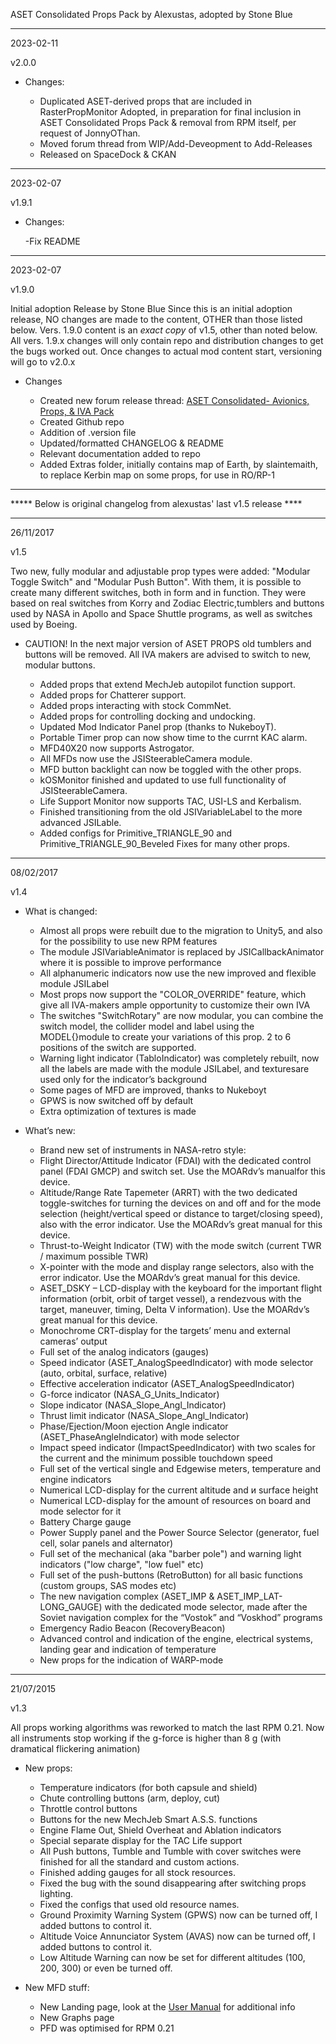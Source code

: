 
ASET Consolidated Props Pack by Alexustas, adopted by Stone Blue

---------------------------------------------------------------------------------------------------------------------------------------------------
2023-02-11

v2.0.0

- Changes:

  - Duplicated ASET-derived props that are included in RasterPropMonitor Adopted,
       in preparation for final inclusion in ASET Consolidated Props Pack & removal from RPM itself, per request of JonnyOThan.
  - Moved forum thread from WIP/Add-Deveopment to Add-Releases
  - Released on SpaceDock & CKAN

----------------------------------------------------------------------------------------------------------------------------------------------------
2023-02-07

v1.9.1

- Changes:

  -Fix README
  
---------------------------------------------------------------------------------------------------------------------------------------------------
2023-02-07

v1.9.0

Initial adoption Release by Stone Blue
Since this is an initial adoption release, NO changes are made to the content, OTHER than those listed below.
Vers. 1.9.0 content is an *exact copy* of v1.5, other than noted below. All vers. 1.9.x changes will only contain repo and distribution changes to get the bugs worked out.
Once changes to actual mod content start, versioning will go to v2.0.x

- Changes

  - Created new forum release thread: [ASET Consolidated- Avionics, Props, & IVA Pack](https://forum.kerbalspaceprogram.com/index.php?/topic/211905-1125-181-aset-consolidated-avionics-props-iva-packs/)
  - Created Github repo
  - Addition of .version file
  - Updated/formatted CHANGELOG & README
  - Relevant documentation added to repo
  - Added Extras folder, initially contains map of Earth, by slaintemaith, to replace Kerbin map on some props, for use in RO/RP-1

---------------------------------------------------------------------------------------------------------------------------------------------------

*****  Below is original changelog from alexustas' last v1.5 release ****

---------------------------------------------------------------------------------------------------------------------------------------------------
26/11/2017

v1.5

Two new, fully modular and adjustable prop types were added: "Modular Toggle Switch" and "Modular Push Button".
With them, it is possible to create many different switches, both in form and in function.
They were based on real switches from Korry and Zodiac Electric,tumblers and buttons used by NASA in
Apollo and Space Shuttle programs, as well as switches used by Boeing.

- CAUTION! In the next major version of ASET PROPS old tumblers and buttons will be removed. All IVA makers are advised to switch to new, modular    buttons.

  * Added props that extend MechJeb autopilot function support.
  * Added props for Chatterer support.
  * Added props interacting with stock CommNet.
  * Added props for controlling docking and undocking.
  * Updated Mod Indicator Panel prop (thanks to NukeboyT).
  * Portable Timer prop can now show time to the currnt KAC alarm.
  * MFD40X20 now supports Astrogator.
  * All MFDs now use the JSISteerableCamera module.
  * MFD button backlight can now be toggled with the other props.
  * kOSMonitor finished and updated to use full functionality of JSISteerableCamera.
  * Life Support Monitor now supports TAC, USI-LS and Kerbalism.
  * Finished transitioning from the old JSIVariableLabel to the more advanced JSILable.
  * Added configs for Primitive_TRIANGLE_90 and Primitive_TRIANGLE_90_Beveled Fixes for many other props.

---------------------------------------------------------------------------------------------------------------------------------------------------
08/02/2017

v1.4
 
- What is changed:

  * Almost all props were rebuilt due to the migration to Unity5, and also for the possibility to use new RPM features
  * The module JSIVariableAnimator is replaced by JSICallbackAnimator where it is possible to improve performance
  * All alphanumeric indicators now use the new improved and flexible module JSILabel
  * Most props now support the "COLOR_OVERRIDE" feature, which give all IVA-makers ample opportunity to customize their own IVA
  * The switches "SwitchRotary" are now modular, you can combine the switch model, the collider model and label using
      the MODEL{}module to create your variations of this  prop. 2 to 6 positions of the switch are supported.
  * Warning light indicator (TabloIndicator) was completely rebuilt, now all the labels are made with the module JSILabel,
      and texturesare used only for the indicator’s background
  * Some pages of MFD are improved, thanks to Nukeboyt
  * GPWS is now switched off by default
  * Extra optimization of textures is made

- What’s new:

  - Brand new set of instruments in NASA-retro style:
  - Flight Director/Attitude Indicator (FDAI) with the dedicated control panel (FDAI GMCP) and switch set. Use  the MOARdv’s manualfor this device.
  - Altitude/Range Rate Tapemeter (ARRT) with the two dedicated toggle-switches for turning the devices on and off and for the mode
      selection (height/vertical speed or distance to target/closing speed), also with the error indicator. Use the MOARdv’s great manual for this       device.
  - Thrust-to-Weight Indicator (TW) with the mode switch (current TWR / maximum possible TWR)
  - X-pointer with the mode and display range selectors, also with the error indicator. Use the MOARdv’s great manual for this device.
  - ASET_DSKY – LCD-display with the keyboard for the important flight information (orbit, orbit of target vessel),
      a rendezvous with the target, maneuver, timing, Delta V information). Use the MOARdv’s great manual for this device.
  - Monochrome CRT-display for the targets’ menu and external cameras’ output
  - Full set of the analog indicators (gauges)
  - Speed indicator (ASET_AnalogSpeedIndicator) with mode selector (auto, orbital, surface, relative)
  - Effective acceleration indicator (ASET_AnalogSpeedIndicator)
  - G-force indicator (NASA_G_Units_Indicator)
  - Slope indicator (NASA_Slope_Angl_Indicator)
  - Thrust limit indicator (NASA_Slope_Angl_Indicator)
  - Phase/Ejection/Moon ejection Angle indicator (ASET_PhaseAngleIndicator) with mode selector
  - Impact speed indicator (ImpactSpeedIndicator) with two scales for the current and the minimum possible touchdown speed
  - Full set of the vertical single and Edgewise meters, temperature and engine indicators
  - Numerical LCD-display for the current altitude and и surface height
  - Numerical LCD-display for the amount of resources on board and mode selector for it
  - Battery Charge gauge
  - Power Supply panel and the Power Source Selector (generator, fuel cell, solar panels and alternator)
  - Full set of the mechanical (aka  "barber pole") and warning light indicators ("low charge", "low fuel" etc)
  - Full set of the push-buttons (RetroButton) for all basic functions (custom groups, SAS modes etc)
  - The new navigation complex (ASET_IMP & ASET_IMP_LAT-LONG_GAUGE) with the dedicated mode selector, made after the
       Soviet navigation complex for the “Vostok” and “Voskhod” programs
  - Emergency Radio Beacon (RecoveryBeacon)
  - Advanced control and indication of the engine, electrical systems, landing gear and indication of temperature
  - New props for the indication of WARP-mode

---------------------------------------------------------------------------------------------------------------------------------------------------
21/07/2015

v1.3

All props working algorithms was reworked to match the last RPM 0.21.
Now all instruments stop working if the g-force is higher than 8 g (with dramatical flickering animation)

- New props:

  - Temperature indicators (for both capsule and shield)
  - Chute controlling buttons (arm, deploy, cut)
  - Throttle control buttons
  - Buttons for the new MechJeb Smart A.S.S. functions
  - Engine Flame Out, Shield Overheat and Ablation indicators
  - Special separate display for the TAC Life support
  - All Push buttons, Tumble and Tumble with cover switches were finished for all the standard and custom actions.
  - Finished adding gauges for all stock resources.
  - Fixed the bug with the sound disappearing after switching props lighting.
  - Fixed the configs that used old resource names.
  - Ground Proximity Warning System (GPWS) now can be turned off, I added buttons to control it.
  - Altitude Voice Annunciator System (AVAS) now can be turned off, I added buttons to control it.
  - Low Altitude Warning can now be set for different altitudes (100, 200, 300) or even be turned off.

- New MFD stuff:

  - New Landing page, look at the [User Manual](https://www.dropbox.com/s/1e2lsx92z5uxt1z/LandingScreenManual.pdf?dl=0) for additional info
  - New Graphs page
  - PFD was optimised for RPM 0.21

